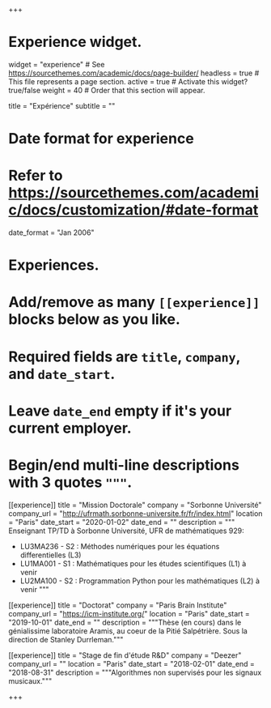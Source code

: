 +++
# Experience widget.
widget = "experience"  # See https://sourcethemes.com/academic/docs/page-builder/
headless = true  # This file represents a page section.
active = true  # Activate this widget? true/false
weight = 40  # Order that this section will appear.

title = "Expérience"
subtitle = ""

# Date format for experience
#   Refer to https://sourcethemes.com/academic/docs/customization/#date-format
date_format = "Jan 2006"

# Experiences.
#   Add/remove as many `[[experience]]` blocks below as you like.
#   Required fields are `title`, `company`, and `date_start`.
#   Leave `date_end` empty if it's your current employer.
#   Begin/end multi-line descriptions with 3 quotes `"""`.
[[experience]]
  title = "Mission Doctorale"
  company = "Sorbonne Université"
  company_url = "http://ufrmath.sorbonne-universite.fr/fr/index.html"
  location = "Paris"
  date_start = "2020-01-02"
  date_end = ""
  description = """
  Enseignant TP/TD à Sorbonne Université, UFR de mathématiques 929:
  
  * LU3MA236 - S2 : Méthodes numériques pour les équations differentielles (L3)
  * LU1MA001 - S1 : Mathématiques pour les études scientifiques (L1) à venir
  * LU2MA100 - S2 : Programmation Python pour les mathématiques (L2) à venir
  """

[[experience]]
  title = "Doctorat"
  company = "Paris Brain Institute"
  company_url = "https://icm-institute.org/"
  location = "Paris"
  date_start = "2019-10-01"
  date_end = ""
  description = """Thèse (en cours) dans le génialissime laboratoire Aramis, au coeur de la Pitié Salpétrière. Sous la direction de Stanley Durrleman."""

[[experience]]
  title = "Stage de fin d'étude R&D"
  company = "Deezer"
  company_url = ""
  location = "Paris"
  date_start = "2018-02-01"
  date_end = "2018-08-31"
  description = """Algorithmes non supervisés pour les signaux musicaux."""
  
+++
